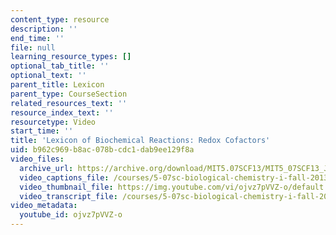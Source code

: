```yaml
---
content_type: resource
description: ''
end_time: ''
file: null
learning_resource_types: []
optional_tab_title: ''
optional_text: ''
parent_title: Lexicon
parent_type: CourseSection
related_resources_text: ''
resource_index_text: ''
resourcetype: Video
start_time: ''
title: 'Lexicon of Biochemical Reactions: Redox Cofactors'
uid: b962c969-b8ac-078b-cdc1-dab9ee129f8a
video_files:
  archive_url: https://archive.org/download/MIT5.07SCF13/MIT5_07SCF13_JoAnne_Redox_300k.mp4
  video_captions_file: /courses/5-07sc-biological-chemistry-i-fall-2013/f92c6cf1c3615abe991f854cdb84cd3e_ojvz7pVVZ-o.vtt
  video_thumbnail_file: https://img.youtube.com/vi/ojvz7pVVZ-o/default.jpg
  video_transcript_file: /courses/5-07sc-biological-chemistry-i-fall-2013/807adbe4770ca4e447db9e6cc3186bcf_ojvz7pVVZ-o.pdf
video_metadata:
  youtube_id: ojvz7pVVZ-o
---
```

